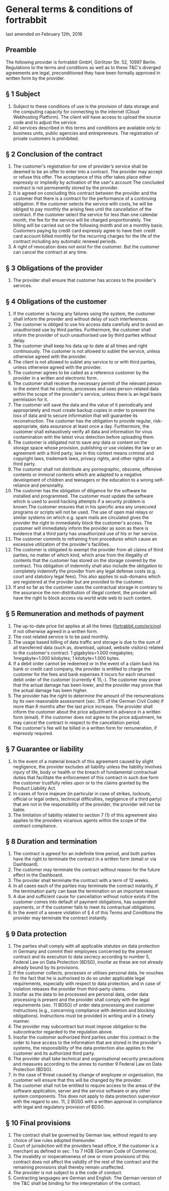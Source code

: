 General terms & conditions of fortrabbit
========================================

last amended on February 12th, 2016



Preamble
--------

The following provider is fortrabbit GmbH, Görlitzer Str. 52, 10997 Berlin. Regulations to the terms and conditions as well as to these T&C's diverged agreements are legal, preconditioned they have been formally approved in written form by the provider.


§ 1 Subject
-----------

1.  Subject to these conditions of use is the provision of data storage and the computing capacity for connecting to the internet (Cloud Webhosting Platform). The client will have access to upload the source code and to adjust the service.
2.  All services described in this terms and conditions are available only to business units, public agencies and entrepreneurs. The registration of private customers is prohibited.


§ 2 Conclusion of the contract
------------------------------

1.  The customer's registration for one of provider’s service shall be deemed to be an offer to enter into a contract. The provider may accept or refuse this offer. The acceptance of this offer takes place either expressly or impliedly by activation of the user's account The concluded contract is not permanently stored by the provider.
2.  It is agreed on concluding this contract between the provider and the customer that there is a contract for the performance of a continuing obligation. If the customer selects the service with costs, he will be obliged to pay monthly the arising fees until the cancellation of the contract. If the customer select the service for less than one calendar month, the fee for the service  will be charged proportionately. The billing will be carried out on the following month and on a monthly basis. Customers paying by credit card expressly agree to have their credit card account billed monthly for the recurring charges for the life of the contract including any automatic renewal periods.
3.  A right of revocation does not exist for the customer. But the customer can cancel the contract at any time.


§ 3 Obligations of the provider
-------------------------------

1.  The provider shall ensure that customer has access to the provider's services.


§ 4 Obligations of the customer
-------------------------------

1.  If the customer is facing any failures using the system, the customer shall inform the provider and without delay of such interferences.
2.  The customer is obliged to use his access data carefully and to avoid an unauthorised use by third parties. Furthermore, the customer shall inform the provider of such unauthorised use by third parties without delay.
3.  The customer shall keep his data up to date at all times and right continuously. The customer is not allowed to sublet the service, unless otherwise agreed with the provider.
4.  The client is not allowed to sublet any service to or with third parties, unless otherwise agreed with the provider.
5.  The customer agrees to be called as a reference customer by the provider in a written and electronic form.
6.  The customer shall receive the necessary permit of the relevant person to the extent that he collects, processes and uses person-related data within the scope of the provider's service, unless there is an legal basis permission for it.
7.  The customer will save the data and the value of it periodically and appropriately and must create backup copies in order to prevent the loss of data and to secure information that will guarantee its reconstruction. The customer has the obligation to provide regular, risk-appropriate, data assurance at least once a day. Furthermore, the customer shall exhaustively verify all data and information for virus contamination with the latest virus detection before uploading them.
8.  The customer is obligated not to save any data or content on the storage space whose provision, publishing or use violates the law or an agreement with a third party; law in this context means criminal and copyright laws, trademark laws, privacy rights, and other rights of a third party.
9.  The customer shall not distribute any pornographic, obscene, offensive contents or immoral contents which are adapted to a negative development of children and teenagers or the education to a wrong self-reliance and personality.
10.  The customer has the obligation of diligence for the software he installed and programmed. The customer must update the software which is used to avoid hacking attempts if a security problem is known.The customer ensures that in his specific area any unsecured programs or scripts will not be used. The use of open mail relays or similar systems on which e.g. spam mails are circulated gives the provider the right to immediately block the customer's access. The customer will immediately inform the provider as soon as there is evidence that a third party has unauthorized use of his or her service.
11.  The customer commits to refraining from procedures which cause an excessive utilization of the provider's facilities.
12.  The customer is obligated to exempt the provider from all claims of third parties, no matter of which kind, which arise from the illegality of contents that the customer has stored on the storage covered by the contract. This obligation of indemnity shall also include the obligation to completely indemnify the provider from any legal defense costs (e.g. court and statutory legal fees). This also applies to sub-domains which are registered at the provider but are provided to the customer.
13.  If and so far as the customer uses the contractual storage in contrary to the assurance the non-distribution of illegal content, the provider will have the right to block access via world wide web to such content.


§ 5 Remuneration and methods of payment
---------------------------------------

1.  The up-to-date price list applies at all the times ([fortrabbit.com/pricing](http://www.fortrabbit.com/pricing)) if not otherwise agreed in a written form.
2.  The cost related service is to be paid monthly.
3.  The usage based billing of data traffic and storage is due to the sum of all transferred data (such as, download, upload, website visitors) related to the customer's contract. 1 gigabytes=1.000 megabytes; 1megabyte=1.000 kilobytes; 1 kilobyte=1.000 bytes.
4.  If a debit order cannot be redeemed or in the event of a claim back his bank or credit card company, the provider is entitled to charge the customer for the fees and bank expenses it incurs for each returned debit order of the customer (currently € 15,-). The customer may prove that the actual damage has been lower, and the provider may prove that the actual damage has been higher.
5.  The provider has the right to determine the amount of the remunerations by its own reasonable assessment (sec. 315 of the German Civil Code) if more than 6 months after the last price increase. The provider shall inform the customer about the price adjustment in advance in a written form (email). If the customer does not agree to the price adjustment, he may cancel the contract in respect to the cancellation period.
6.  The customer's fee will be billed in a written form for remuneration, if expressly required.


§ 7 Guarantee or liability
--------------------------

1.  In the event of a material breach of this agreement caused by slight negligence, the provider excludes all liability unless the liability involves injury of life, body or health or the breach of fundamental contractual duties that facilitate the enforcement of this contract in such due form the customer trustfully relies upon or to the claims granted by the Product Liability Act.
2.  In cases of force majeure (in particular in case of strikes, lockouts, official or legal orders, technical difficulties, negligence of a third party) that are not in the responsibility of the provider, the provider will not be liable.
3.  The limitation of liability related to section 7 (1) of this agreement also applies to the providers vicarious agents within the scope of the contract compliance.


§ 8 Duration and termination
----------------------------

1.  The contract is agreed for an indefinite time period, and both parties have the right to terminate the contract in a written form (email or via Dashboard).
2.  The customer may terminate the contract without reason for the future effect in the Dashboard.
3.  The provider shall terminate the contract with a term of 12 weeks.
4.  In all cases each of the parties may terminate the contract instantly, if the termination party can base the termination on an important reason.
5.  A due and sufficient cause for cancellation without notice exists if the customer comes into default of payment obligations, has suspended payments, or if the customer fails to meet its contractual obligations.
6.  In the event of a severe violation of § 4 of this Terms and Conditions the provider may terminate the contract instantly.


§ 9 Data protection
-------------------

1.  The parties shall comply with all applicable statutes on data protection in Germany and commit their employees concerned by the present contract and its execution to data secrecy according to number 5, Federal Law on Data Protection (BDSG), insofar as these are not already already bound by its provisions.
2.  If the customer collects, processes or utilises personal data, he vouches for the fact that he is authorised to do so under applicable legal requirements, especially with respect to data protection, and in case of violation releases the provider from third-party claims.
3.  Insofar as the data to be processed are personal data, order data processing is present and the provider shall comply with the legal requirements (sec. 11 BDSG) of order data processing and customer instructions (e.g., concerning compliance with deletion and blocking obligations). Instructions must be provided in writing and in a timely manner.
4.  The provider may subcontract but must impose obligation to the subcontractor regarded to the regulation above.
5.  Insofar the customer authorized third parties under this contract in the order to have access to the information that are stored in the provider's systems, the responsibility of the data protection also applies to the customer and its authorized third party.
6.  The provider shall take technical and organisational security precautions and measures according to the annex to number 9 Federal Law on Data Protection (BDSG).
7.  In the case of threat caused by change of employee or organisation, the customer will ensure that this will be changed by the provider.
8.  The customer shall not be entitled to require access to the areas of the software application, server and the service software or any other system components. This does not apply to data protection supervisor with the regard to sec. 11, 2 BGSG with a written approval in compliance with legal and regulatory provision of BDSG.

§ 10 Final provisions
---------------------

1.  The contract shall be governed by German law, without regard to any choice of law rules adopted thereunder.
2.  Court of jurisdiction will the providers head office, if the customer is a merchant as defined in sec. 1 to 7 HGB (German Code of Commerce).
3.  The invalidity or inoperativeness of one or more provisions of this contract does not affect the validity of the rest of the contract and the remaining provisions shall thereby remain unaffected.
4.  The provider is not subject to a the code of conduct.
5.  Contracting languages are German and English. The German version of the T&C shall be binding for the interpretation of the contract.
